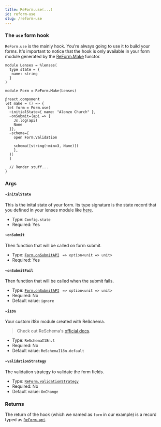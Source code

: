 ```yaml
---
title: ReForm.use(...)
id: reform-use
slug: /reform-use
---
```


### The `use` form hook

`ReForm.use` is the mainly hook. You're always going to use it to build your forms. It's important to notice that the hook is only available in your form module generated by the [ReForm.Make](/docs/reform-make) functor.

```rescript
module Lenses = %lenses(
  type state = {
   name: string
  }
)

module Form = ReForm.Make(Lenses)

@react.component
let make = () => {
 let form = Form.use(
  ~initialState={ name: "Alonzo Church" },
  ~onSubmit={api => {
    Js.log(api)
    None
  }},
  ~schema={
    open Form.Validation

    schema([string(~min=3, Name)])
    },
  ()
  )

  // Render stuff...
}
```

### Args 

#### `~initalState`         
This is the inital state of your form. Its type signature is the state record that you defined in your lenses module like [here](/docs/getting-started#creating-our-form).
- Type: `Config.state`
- Required: Yes

#### `~onSubmit`
Then function that will be called on form submit.
- Type: [`Form.onSubmitAPI`](/docs/reform#onsubmitapi) ` => option<unit => unit>`
- Required: Yes

#### `~onSubmitFail`
Then function that will be called when the submit fails.
- Type: [`Form.onSubmitAPI`](/docs/reform#onsubmitapi) ` => option<unit => unit>`
- Required: No
- Default value: `ignore`

#### `~i18n`
Your custom i18n module created with ReSchema.
> Check out ReSchema's [official docs](https://github.com/rescriptbr/reschema).

- Type: `ReSchemaI18n.t`
- Required: No
- Default value: `ReSchemaI18n.default`

#### `~validationStrategy`
The validation strategy to validate the form fields.
- Type: [`ReForm.validationStrategy`](/docs/reform#validationstrategy)
- Required: No
- Default value: `OnChange`

### Returns
The return of the hook (which we named as `form` in our example) is a record typed as [`ReForm.api`](/docs/reform#api).

